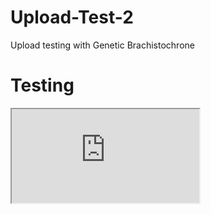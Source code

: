 # Upload-Test-2
Upload testing with Genetic Brachistochrone

<h1>Testing</h1>

<iframe src="https://www.google.com"></iframe>
